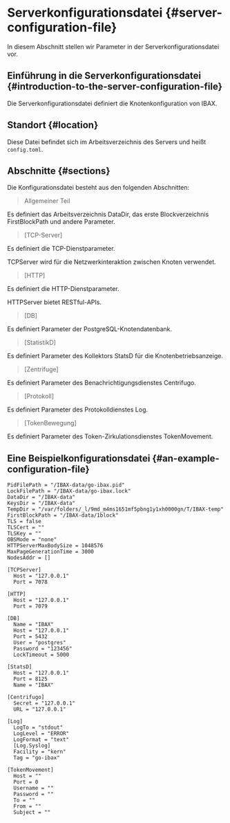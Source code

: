 # Serverkonfigurationsdatei {#server-configuration-file}

In diesem Abschnitt stellen wir Parameter in der Serverkonfigurationsdatei vor.
## Einführung in die Serverkonfigurationsdatei {#introduction-to-the-server-configuration-file}

Die Serverkonfigurationsdatei definiert die Knotenkonfiguration von IBAX.
## Standort {#location}

Diese Datei befindet sich im Arbeitsverzeichnis des Servers und heißt `config.toml`.
## Abschnitte {#sections}

Die Konfigurationsdatei besteht aus den folgenden Abschnitten:

> Allgemeiner Teil

Es definiert das Arbeitsverzeichnis DataDir, das erste Blockverzeichnis FirstBlockPath und andere Parameter.

> [TCP-Server]

Es definiert die TCP-Dienstparameter.

TCPServer wird für die Netzwerkinteraktion zwischen Knoten verwendet.
> [HTTP]

Es definiert die HTTP-Dienstparameter.

HTTPServer bietet RESTful-APIs.

> [DB]

Es definiert Parameter der PostgreSQL-Knotendatenbank.

> [StatistikD]

Es definiert Parameter des Kollektors StatsD für die Knotenbetriebsanzeige.

> [Zentrifuge]

Es definiert Parameter des Benachrichtigungsdienstes Centrifugo.

> [Protokoll]

Es definiert Parameter des Protokolldienstes Log.

> [TokenBewegung]

Es definiert Parameter des Token-Zirkulationsdienstes TokenMovement.

## Eine Beispielkonfigurationsdatei {#an-example-configuration-file}

```
PidFilePath = "/IBAX-data/go-ibax.pid"
LockFilePath = "/IBAX-data/go-ibax.lock"
DataDir = "/IBAX-data"
KeysDir = "/IBAX-data"
TempDir = "/var/folders/_l/9md_m4ms1651mf5pbng1y1xh0000gn/T/IBAX-temp"
FirstBlockPath = "/IBAX-data/1block"
TLS = false
TLSCert = ""
TLSKey = ""
OBSMode = "none"
HTTPServerMaxBodySize = 1048576
MaxPageGenerationTime = 3000
NodesAddr = []

[TCPServer]
  Host = "127.0.0.1"
  Port = 7078

[HTTP]
  Host = "127.0.0.1"
  Port = 7079

[DB]
  Name = "IBAX"
  Host = "127.0.0.1"
  Port = 5432
  User = "postgres"
  Password = "123456"
  LockTimeout = 5000

[StatsD]
  Host = "127.0.0.1"
  Port = 8125
  Name = "IBAX"

[Centrifugo]
  Secret = "127.0.0.1"
  URL = "127.0.0.1"

[Log]
  LogTo = "stdout"
  LogLevel = "ERROR"
  LogFormat = "text"
  [Log.Syslog]
  Facility = "kern"
  Tag = "go-ibax"

[TokenMovement]
  Host = ""
  Port = 0
  Username = ""
  Password = ""
  To = ""
  From = ""
  Subject = ""
```
